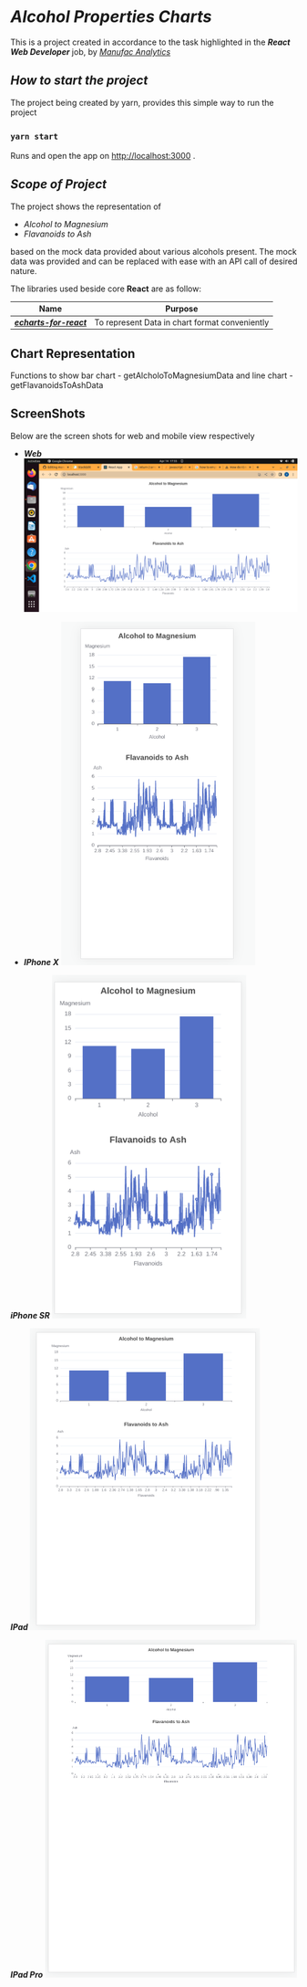 # *Alcohol Properties Charts*

This is a project created in accordance  to the task highlighted in the ***React Web Developer*** job,  by [*Manufac Analytics*](https://www.manufacanalytics.com/)

## *How to start the project*

The project being created by yarn, provides this simple way to run the project

### `yarn start`
Runs and open the app on [http://localhost:3000](http://localhost:3000) .

## *Scope of Project*
The project shows the representation of 

- *Alcohol to Magnesium*
- *Flavanoids to Ash*

based on the mock data provided about various alcohols present. The mock data was provided and can be replaced with ease with an API call of desired nature.

The libraries used beside core **React** are as follow:


|Name|  Purpose|
|-|--|
|[***echarts-for-react***](https://www.npmjs.com/package/echarts-for-react)|To represent Data in chart format conveniently

## Chart Representation
Functions to show bar chart - getAlcholoToMagnesiumData
and line chart - getFlavanoidsToAshData

## ScreenShots

Below are the screen shots for web and mobile view respectively

- ***Web***
![enter image description here](https://raw.githubusercontent.com/rajvishal2704/manufac-analytics-task/main/sample-screenshots/web.png)

- ***IPhone X***
![enter image description here](https://raw.githubusercontent.com/rajvishal2704/manufac-analytics-task/main/sample-screenshots/iphone%2010.png)


***iPhone SR***
![enter image description here](https://raw.githubusercontent.com/rajvishal2704/manufac-analytics-task/main/sample-screenshots/iphoneSE.png)


***IPad***
![enter image description here](https://raw.githubusercontent.com/rajvishal2704/manufac-analytics-task/main/sample-screenshots/iPad.png)

***IPad Pro***
![enter image description here](https://raw.githubusercontent.com/rajvishal2704/manufac-analytics-task/main/sample-screenshots/Ipad%20Pro.png)
